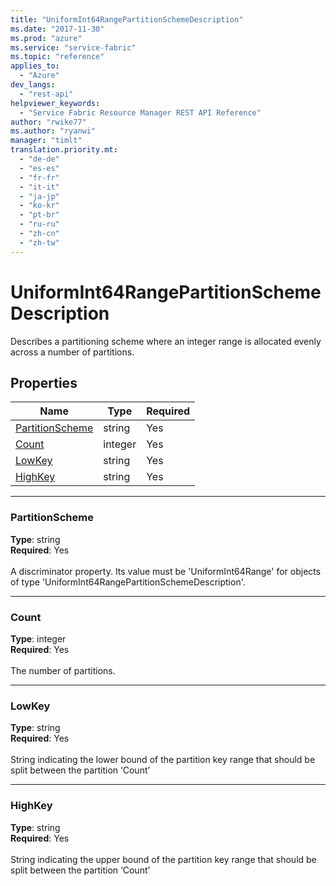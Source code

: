 ```yaml
---
title: "UniformInt64RangePartitionSchemeDescription"
ms.date: "2017-11-30"
ms.prod: "azure"
ms.service: "service-fabric"
ms.topic: "reference"
applies_to: 
  - "Azure"
dev_langs: 
  - "rest-api"
helpviewer_keywords: 
  - "Service Fabric Resource Manager REST API Reference"
author: "rwike77"
ms.author: "ryanwi"
manager: "timlt"
translation.priority.mt: 
  - "de-de"
  - "es-es"
  - "fr-fr"
  - "it-it"
  - "ja-jp"
  - "ko-kr"
  - "pt-br"
  - "ru-ru"
  - "zh-cn"
  - "zh-tw"
---
```

# UniformInt64RangePartitionSchemeDescription

Describes a partitioning scheme where an integer range is allocated evenly across a number of partitions.

## Properties
| Name | Type | Required |
| --- | --- | --- |
| [PartitionScheme](#partitionscheme) | string | Yes |
| [Count](#count) | integer | Yes |
| [LowKey](#lowkey) | string | Yes |
| [HighKey](#highkey) | string | Yes |

____
### PartitionScheme
__Type__: string <br/>
__Required__: Yes <br/>
<br/>
A discriminator property. Its value must be 'UniformInt64Range' for objects of type 'UniformInt64RangePartitionSchemeDescription'.

____
### Count
__Type__: integer <br/>
__Required__: Yes<br/>
<br/>
The number of partitions.

____
### LowKey
__Type__: string <br/>
__Required__: Yes<br/>
<br/>
String indicating the lower bound of the partition key range that
should be split between the partition ‘Count’


____
### HighKey
__Type__: string <br/>
__Required__: Yes<br/>
<br/>
String indicating the upper bound of the partition key range that
should be split between the partition ‘Count’


